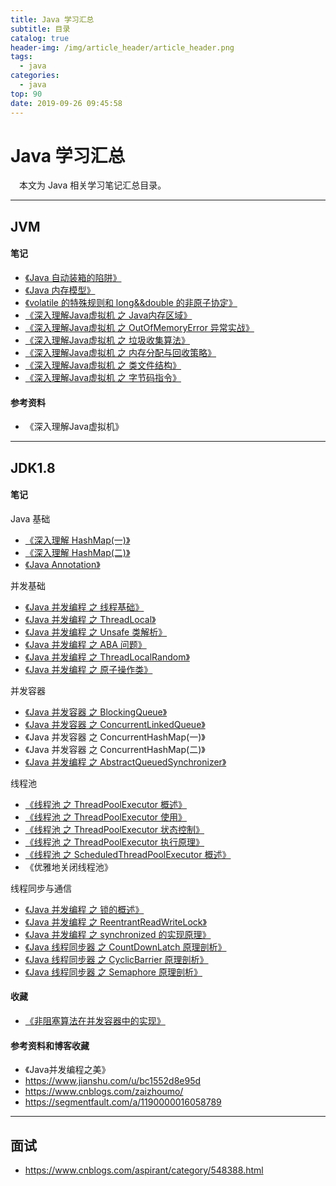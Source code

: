 ```yaml
---
title: Java 学习汇总
subtitle: 目录
catalog: true
header-img: /img/article_header/article_header.png
tags:
  - java
categories:
  - java
top: 90
date: 2019-09-26 09:45:58
---
```




# Java 学习汇总

&emsp;本文为 Java 相关学习笔记汇总目录。

--- 

## JVM
#### 笔记
- [《Java 自动装箱的陷阱》](http://zhoujiapeng.top/java/java-risk-of-autoboxing/)
- [《Java 内存模型》](http://zhoujiapeng.top/java/java-memoryModel/)
- [《volatile 的特殊规则和 long&&double 的非原子协定》](http://zhoujiapeng.top/java/java-special-variable)
- [《深入理解Java虚拟机 之 Java内存区域》](http://zhoujiapeng.top/java/java-memory-area)
- [《深入理解Java虚拟机 之 OutOfMemoryError 异常实战》](http://zhoujiapeng.top/java/java-oom-test)
- [《深入理解Java虚拟机 之 垃圾收集算法》](http://zhoujiapeng.top/java/java-jvm-GC-alogrithm)
- [《深入理解Java虚拟机 之 内存分配与回收策略》](http://zhoujiapeng.top/java/java-jvm-memory-allocate-and-collection-policy)
- [《深入理解Java虚拟机 之 类文件结构》](http://zhoujiapeng.top/java/java-jvm-class-file-struct)
- [《深入理解Java虚拟机 之 字节码指令》](http://zhoujiapeng.top/java/java-jvm-bytecode)


#### 参考资料
- 《深入理解Java虚拟机》

--- 

## JDK1.8
#### 笔记

Java 基础
- [《深入理解 HashMap(一)》](http://zhoujiapeng.top/java/java-HashMap)
- [《深入理解 HashMap(二)》](http://zhoujiapeng.top/java/java-HashMap2)
- [《Java Annotation》](http://zhoujiapeng.top/java/java-annotation)


并发基础
- [《Java 并发编程 之 线程基础》](http://zhoujiapeng.top/java/java-thread-base)
- [《Java 并发编程 之 ThreadLocal》](http://zhoujiapeng.top/java/java-ThreadLocal)
- [《Java 并发编程 之 Unsafe 类解析》](http://zhoujiapeng.top/java/java-unsafe)
- [《Java 并发编程 之 ABA 问题》](http://zhoujiapeng.top/java/java-aba-question)
- [《Java 并发编程 之 ThreadLocalRandom》](http://zhoujiapeng.top/java/java-threadLocalRandom)
- [《Java 并发编程 之 原子操作类》](http://zhoujiapeng.top/java/java-atomicOperationClass)

并发容器
- [《Java 并发容器 之 BlockingQueue》](http://zhoujiapeng.top/java/java-blockingQueue)
- [《Java 并发容器 之 ConcurrentLinkedQueue》](http://zhoujiapeng.top/java/java-ConcurrentLinkedQueue)
- 《Java 并发容器 之 ConcurrentHashMap(一)》
- 《Java 并发容器 之 ConcurrentHashMap(二)》
- [《Java 并发编程 之 AbstractQueuedSynchronizer》](http://zhoujiapeng.top/java/java-AbstractQueuedSynchronizer)

线程池
- [《线程池 之 ThreadPoolExecutor 概述》](http://zhoujiapeng.top/java/java-threadPoolExecutor-overview/)
- [《线程池 之 ThreadPoolExecutor 使用》](http://zhoujiapeng.top/java/java-threadPoolExecutor-use/)
- [《线程池 之 ThreadPoolExecutor 状态控制》](http://zhoujiapeng.top/java/java-threadPoolExecutor-statusControl/)
- [《线程池 之 ThreadPoolExecutor 执行原理》](http://zhoujiapeng.top/java/java-threadPoolExecutor-executorAnalyze/)
- [《线程池 之 ScheduledThreadPoolExecutor 概述》](http://zhoujiapeng.top/java/java-scheduledthreadPoolExecutor/)
- 《优雅地关闭线程池》

线程同步与通信
- [《Java 并发编程 之 锁的概述》](http://zhoujiapeng.top/java/java-lock-summary)
- [《Java 并发编程 之 ReentrantReadWriteLock》](http://zhoujiapeng.top/java/java-ReentrantReadWriteLock)
- [《Java 并发编程 之 synchronized 的实现原理》](http://zhoujiapeng.top/java/java-synchronized)
- [《Java 线程同步器 之 CountDownLatch 原理剖析》](http://zhoujiapeng.top/java/java-CountDownLatch)
- [《Java 线程同步器 之 CyclicBarrier 原理剖析》](http://zhoujiapeng.top/java/java-CyclicBarrier)
- [《Java 线程同步器 之 Semaphore 原理剖析》](http://zhoujiapeng.top/java/java-Semaphore)

#### 收藏
- [《非阻塞算法在并发容器中的实现》](https://www.ibm.com/developerworks/cn/java/j-lo-concurrent/index.html)

#### 参考资料和博客收藏
- 《Java并发编程之美》
- https://www.jianshu.com/u/bc1552d8e95d
- https://www.cnblogs.com/zaizhoumo/
- https://segmentfault.com/a/1190000016058789

--- 

## 面试
- https://www.cnblogs.com/aspirant/category/548388.html